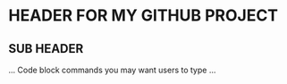 # HEADER FOR MY GITHUB PROJECT
## SUB HEADER
...
Code block commands you may want users to type
...

